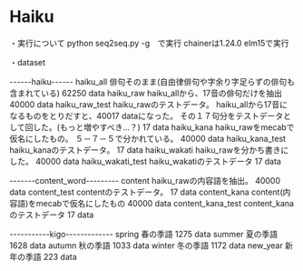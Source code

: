 # Haiku
・実行について
	python seq2seq.py -g　で実行
	chainerは1.24.0
	elm15で実行

・dataset

   ------haiku------
	haiku_all
		俳句そのまま(自由律俳句や字余り字足らずの俳句も含まれている)
		62250 data
	haiku_raw
		haiku_allから、17音の俳句だけを抽出
		40000 data
	haiku_raw_test
		haiku_rawのテストデータ。
		haiku_allから17音になるものをとりだすと、40017 dataになった。
		その１７句分をテストデータとして回した。(もっと増やすべき…？)
		17 data
	haiku_kana
		haiku_rawをmecabで仮名にしたもの。
		５－７－５で分かれている。
		40000 data
	haiku_kana_test
		haiku_kanaのテストデータ。
		17 data
	haiku_wakati
		haiku_rawを分かち書きにした。
		40000 data
	haiku_wakati_test
		haiku_wakatiのテストデータ
		17 data



   -------content_word---------
	content
		haiku_rawの内容語を抽出。
		40000 data
	content_test
		contentのテストデータ。
		17 data
	content_kana
		content(内容語)をmecabで仮名にしたもの
		40000 data
	content_kana_test
		content_kanaのテストデータ
		17 data

   -----------kigo-------------
	spring
		春の季語
		1275 data
	summer
		夏の季語
		1628 data
	autumn
		秋の季語
		1033 data
	winter
		冬の季語
		1172 data
	new_year
		新年の季語
223 data
